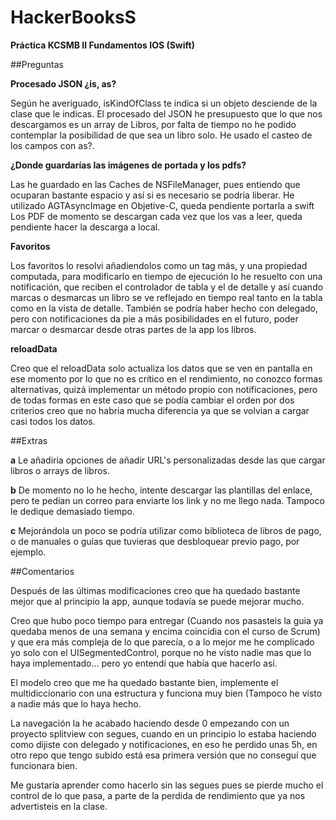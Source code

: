 # HackerBooksS
**Práctica KCSMB II Fundamentos IOS (Swift)**

##Preguntas

**Procesado JSON ¿is, as?**

Según he averiguado, isKindOfClass te indica si un objeto desciende de la clase que le indicas. El procesado del JSON he presupuesto que lo que nos descargamos es un array de Libros, por falta de tiempo no he podido contemplar la posibilidad de que sea un libro solo. He usado el casteo de los campos con as?.

**¿Donde guardarías las imágenes de portada y los pdfs?**

Las he guardado en las Caches de NSFileManager, pues entiendo que ocuparan bastante espacio y así si es necesario se podria liberar.
He utilizado AGTAsyncImage en Objetive-C, queda pendiente portarla a swift
Los PDF de momento se descargan cada vez que los vas a leer, queda pendiente hacer la descarga a local.

**Favoritos**

Los favoritos lo resolvi añadiendolos como un tag más, y una propiedad computada, para modificarlo en tiempo de ejecución lo he resuelto con una notificación, que reciben el controlador de tabla y el de detalle y así cuando marcas o desmarcas un libro se ve reflejado en tiempo real tanto en la tabla como en la vista de detalle. También se podría haber hecho con delegado, pero con notificaciones da pie a más posibilidades en el futuro, poder marcar o desmarcar desde otras partes de la app los libros.

**reloadData**

Creo que el reloadData solo actualiza los datos que se ven en pantalla en ese momento por lo que no es crítico en el rendimiento, no conozco formas alternativas, quizá implementar un método propio con notificaciones, pero de todas formas en este caso que se podía cambiar el orden por dos criterios creo que no habria mucha diferencia ya que se volvian a cargar casi todos los datos.

##Extras

**a** Le añadiria opciones de añadir URL's personalizadas desde las que cargar libros o arrays de libros.

**b** De momento no lo he hecho, intente descargar las plantillas del enlace, pero te pedían un correo para enviarte los link y no me llego nada. Tampoco le dedique demasiado tiempo.

**c** Mejorándola un poco se podría utilizar como biblioteca de libros de pago, o de manuales o guías que tuvieras que desbloquear previo pago, por ejemplo.


##Comentarios

Después de las últimas modificaciones creo que ha quedado bastante mejor que al principio la app, aunque todavía se puede mejorar mucho.

Creo que hubo poco tiempo para entregar (Cuando nos pasasteis la guia ya quedaba menos de una semana y encima coincidia con el curso de Scrum) y que era más compleja de lo que parecía, o a lo mejor me he complicado yo solo con el UISegmentedControl, porque no he visto nadie mas que lo haya implementado... pero yo entendí que había que hacerlo así.

El modelo creo que me ha quedado bastante bien, implemente el multidiccionario con una estructura y funciona muy bien (Tampoco he visto a nadie más que lo haya hecho.

La navegación la he acabado haciendo desde 0 empezando con un proyecto splitview con segues, cuando en un principio lo estaba haciendo como dijiste con delegado y notificaciones, en eso he perdido unas 5h, en otro repo que tengo subido está esa primera versión que no conseguí que funcionara bien.

Me gustaría aprender como hacerlo sin las segues pues se pierde mucho el control de lo que pasa, a parte de la perdida de rendimiento que ya nos advertisteis en la clase.
